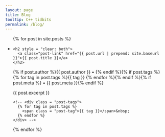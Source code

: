 ```yaml
---
layout: page
title: Blog
tooltip: C++ tidbits
permalink: /blog/
---
```


<ul class="post-list">
{% for post in site.posts %}
  <li>
    <!-- <span class="post-meta">{{ post.date | date: "%b %-d, %Y" }}</span> -->

    <h2 style = "clear: both">
      <a class="post-link" href="{{ post.url | prepend: site.baseurl }}">{{ post.title }}</a> 
    </h2>
<p class="post-meta post-tags">{% if post.author %}{{ post.author }} • {% endif %}{% if post.tags %}{% for tag in post.tags %}<span class = "post-tag">{{ tag }}</span>&nbsp;{% endfor %}{% endif %}{% if post.meta %} • {{ post.meta }}{% endif %}</p>
{{ post.excerpt }}
	
	<!-- <div class = "post-tags">
  	  {% for tag in post.tags %}
        <span class = "post-tag">{{ tag }}</span>&nbsp;
      {% endfor %}
	</div> -->
  </li>
{% endfor %}
</ul>
